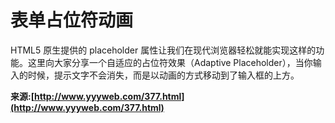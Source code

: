 # 表单占位符动画

HTML5 原生提供的 placeholder 属性让我们在现代浏览器轻松就能实现这样的功能。这里向大家分享一个自适应的占位符效果（Adaptive Placeholder），当你输入的时候，提示文字不会消失，而是以动画的方式移动到了输入框的上方。

**来源:[http://www.yyyweb.com/377.html](http://www.yyyweb.com/377.html)**
